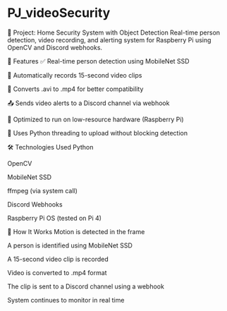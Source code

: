 # PJ_videoSecurity

📂 Project: Home Security System with Object Detection
Real-time person detection, video recording, and alerting system for Raspberry Pi using OpenCV and Discord webhooks.

📸 Features
✅ Real-time person detection using MobileNet SSD

🎥 Automatically records 15-second video clips

🔄 Converts .avi to .mp4 for better compatibility

📤 Sends video alerts to a Discord channel via webhook

🧠 Optimized to run on low-resource hardware (Raspberry Pi)

🔁 Uses Python threading to upload without blocking detection

🛠️ Technologies Used
Python

OpenCV

MobileNet SSD

ffmpeg (via system call)

Discord Webhooks

Raspberry Pi OS (tested on Pi 4)

🚀 How It Works
Motion is detected in the frame

A person is identified using MobileNet SSD

A 15-second video clip is recorded

Video is converted to .mp4 format

The clip is sent to a Discord channel using a webhook

System continues to monitor in real time
